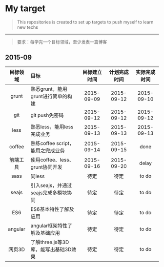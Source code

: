 # My target
> This repositories is created to set up targets to push myself to learn new techs

---

> 要求：每学完一个目标领域，至少发表一篇博客

## 2015-09
| 目标领域 | 目标 | 目标建立时间 | 计划完成时间 | 实际完成时间 |
|:-------:|:---- |:-------:|:----------:|:-----------:|
| grunt   |熟悉grunt，能用grunt进行简单的构建| 2015-09-09 | 2015-09-12 | 2015-09-10 |
| git     |git push免密码| 2015-09-12 | 2015-09-12 | 2015-09-12|
| less    |熟悉less，能用less完成业务| 2015-09-13| 2015-09-13| 2015-09-13 |
| coffee  | 熟练coffee script，能用之完成业务 | 2015-09-14 | 2015-09-15| done |
| 前端工具|使用coffee、less、grunt协同开发|2015-09-16|2015-09-20| delay |
| sass    | 同less | 待定 | 待定 | to do |
| seajs   | 引入seajs，并通过seajs完成多模块协同 | 待定 | 待定 | to do |
| ES6  | ES6基本特性了解及应用 | 待定 | 待定 | to do |
| angular | angular框架特性了解及基础应用 | 待定 | 待定 | to do |
| 网页3D | 了解three.js等3D库，能写出基础3D效果 | 待定 | 待定 | to do |
